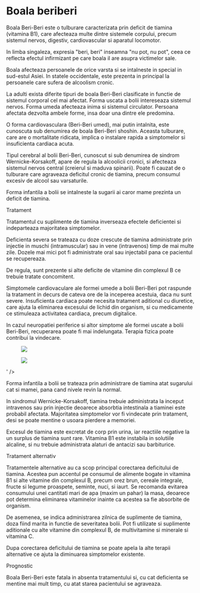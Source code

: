 
# Boala beriberi
Boala Beri-Beri este o tulburare caracterizata prin deficit de tiamina (vitamina B1), care afecteaza multe dintre sistemele corpului, precum sistemul nervos, digestiv, cardiovascular si aparatul locomotor.

In limba singaleza, expresia "beri, beri" inseamna "nu pot, nu pot", ceea ce reflecta efectul infirmizant pe care boala il are asupra victimelor sale.

Boala afecteaza persoanele de orice varsta si se intalneste in special in sud-estul Asiei. In statele occidentale, este prezenta in principal la persoanele care sufera de alcoolism cronic.

La adulti exista diferite tipuri de boala Beri-Beri clasificate in functie de sistemul corporal cel mai afectat. Forma uscata a bolii intereseaza sistemul nervos. Forma umeda afecteaza inima si sistemul circulator. Persoana afectata dezvolta ambele forme, insa doar una dintre ele predomina.

O forma cardiovasculara (Beri-Beri umed), mai putin intalnita, este cunoscuta sub denumirea de boala Beri-Beri shoshin. Aceasta tulburare, care are o mortalitate ridicata, implica o instalare rapida a simptomelor si insuficienta cardiaca acuta.

Tipul cerebral al bolii Beri-Beri, cunoscut si sub denumirea de sindrom Wernicke-Korsakoff, apare de regula la alcoolicii cronici, si afecteaza sistemul nervos central (creierul si maduva spinarii). Poate fi cauzat de o tulburare care agraveaza deficitul cronic de tiamina, precum consumul excesiv de alcool sau varsaturile.

Forma infantila a bolii se intalneste la sugarii ai caror mame prezinta un deficit de tiamina.


Tratament

Tratamentul cu suplimente de tiamina inverseaza efectele deficientei si indeparteaza majoritatea simptomelor.

Deficienta severa se trateaza cu doze crescute de tiamina administrate prin injectie in muschi (intramuscular) sau in vene (intravenos) timp de mai multe zile. Dozele mai mici pot fi administrate oral sau injectabil pana ce pacientul se recupereaza.

De regula, sunt prezente si alte deficite de vitamine din complexul B ce trebuie tratate concomitent.

Simptomele cardiovaculare ale formei umede a bolii Beri-Beri pot raspunde la tratament in decurs de cateva ore de la inceperea acestuia, daca nu sunt severe. Insuficienta cardiaca poate necesita tratament aditional cu diuretice, care ajuta la eliminarea excesului de lichid din organism, si cu medicamente ce stimuleaza activitatea cardiaca, precum digitalice.

In cazul neuropatiei periferice si altor simptome ale formei uscate a bolii Beri-Beri, recuperarea poate fi mai indelungata. Terapia fizica poate contribui la vindecare.
<figure class="left"><img src='https://cdn.thinglink.me/api/image/503302460392079362/230/230/thumbnail' /></figure>
<figure class="left"><img src='<figure class="left"><img src='https://cdn.thinglink.me/api/image/503302460392079362/230/230/thumbnail' /></figure>' /></figure>


Forma infantila a bolii se trateaza prin administrare de tiamina atat sugarului cat si mamei, pana cand nivele revin la normal.

In sindromul Wernicke-Korsakoff, tiamina trebuie administrata la inceput intravenos sau prin injectie deoarece absorbtia intestinala a tiaminei este probabil afectata. Majoritatea simptomelor vor fi vindecate prin tratament, desi se poate mentine o usoara pierdere a memoriei.

Excesul de tiamina este excretat de corp prin urina, iar reactiile negative la un surplus de tiamina sunt rare. Vitamina B1 este instabila in solutiile alcaline, si nu trebuie administrata alaturi de antacizi sau barbiturice.

Tratament alternativ

Tratamentele alternative au ca scop principal corectarea deficitului de tiamina. Acestea pun accentul pe consumul de alimente bogate in vitamina B1 si alte vitamine din complexul B, precum orez brun, cereale integrale, fructe si legume proaspete, seminte, nuci, si iaurt. Se recomanda evitarea consumului unei cantitati mari de apa (maxim un pahar) la masa, deoarece pot determina eliminarea vitaminelor inainte ca acestea sa fie absorbite de organism.

De asemenea, se indica administrarea zilnica de suplimente de tiamina, doza fiind marita in functie de severitatea bolii. Pot fi utilizate si suplimente aditionale cu alte vitamine din complexul B, de multivitamine si minerale si vitamina C.

Dupa corectarea deficitului de tiamina se poate apela la alte terapii alternative ce ajuta la diminuarea simptomelor existente.

Prognostic

Boala Beri-Beri este fatala in absenta tratamentului si, cu cat deficienta se mentine mai mult timp, cu atat starea pacientului se agraveaza.
  
